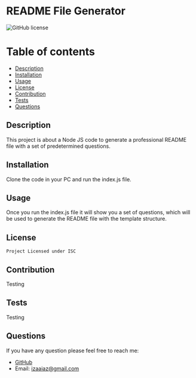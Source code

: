 # README File Generator
  ![GitHub license](https://img.shields.io/badge/license-ISC-green.svg)
  # Table of contents
  * [Description](#description)
  * [Installation](#installation)
  * [Usage](#usage)
  * [License](#license)
  * [Contribution](#contribution)
  * [Tests](#tests)
  * [Questions](#questions)
  
  ## Description
  This project is about a Node JS code to generate a professional README file with a set of predetermined questions.
  ## Installation
  Clone the code in your PC and run the index.js file.
  ## Usage
  Once you run the index.js file it will show you a set of questions, which will be used to generate the README file with the template structure.
  ## License
    Project Licensed under ISC
  ## Contribution
  Testing
  ## Tests
  Testing
  ## Questions
  If you have any question please feel free to reach me:
  * [GitHub](https://github.com/ireyesleon)
  * Email: izaaiaz@gmail.com
  